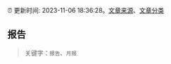 :alarm_clock: 更新时间: 2023-11-06 18:36:28。[文章来源](/README.md)、[文章分类](/TAGS.md)

## 报告


> 关键字：`报告`、`月报`




